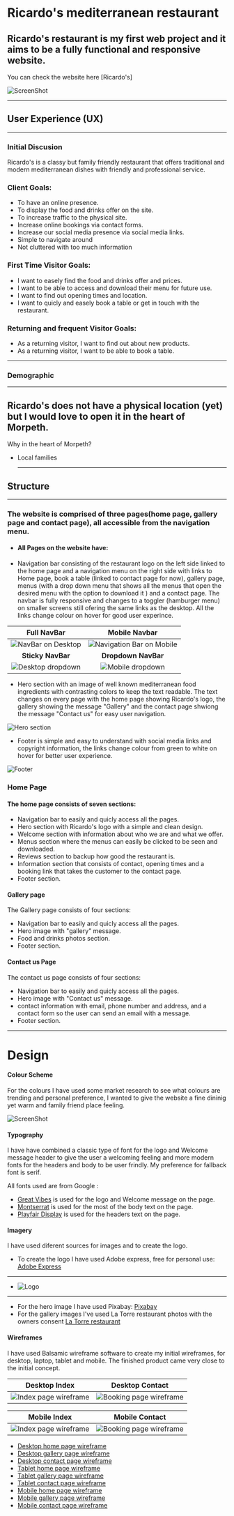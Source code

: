 
# Ricardo's mediterranean restaurant 
Ricardo's restaurant is my first web project and it aims to be a fully functional and responsive website. 
--
You can check the website here [Ricardo's]


![ScreenShot](./assets/readme-images/3-devices-black.png)

___

## User Experience (UX)
___

### Initial Discusion

Ricardo's is a classy but family friendly restaurant that offers traditional and modern mediterranean dishes with friendly and professional service.

 ### Client Goals: 

  * To have an online presence.
  * To display the food and drinks offer on the site.
  * To increase traffic to the physical site.
  * Increase online bookings via contact forms.
  * Increase our social media presence via social media links. 
  * Simple to navigate around
  * Not cluttered with too much information


### First Time Visitor Goals:
 
  * I want to easely find the food and drinks offer and prices.
  * I want to be able to access and download their menu for future use.
  * I want to find out opening times and location.
  * I want to quicly and easely book a table or get in touch with the restaurant.

### Returning and frequent Visitor Goals:

  * As a returning visitor, I want to find out about new products.
  * As a returning visitor, I want to be able to book a table.

___
### Demographic
___

Ricardo's does not have a physical location (yet) but I would love to open it in the heart of Morpeth.
--
Why in the heart of Morpeth?

* Local families
  ___

## Structure ##
  ___

 ### The website is comprised of three pages(home page, gallery page and contact page), all accessible from the navigation menu.

 - #### All Pages on the website have:
    
 * Navigation bar consisting of the restaurant logo on the left side linked to the home page and a navigation menu on the right side with links to Home page, book a table (linked to contact page for now), gallery page, menus (with a drop down menu that shows all the menus that open the desired menu with the    option to download it ) and a contact page.
 The navbar is fully responsive and changes to a toggler (hamburger menu) on smaller screens still ofering the same links as the desktop.
 All the links change colour on hover for good user experince.

  |                       **Full NavBar**                        |                           **Mobile Navbar**                           |
  | :----------------------------------------------------------: | :-------------------------------------------------------------------: |
  | ![NavBar on Desktop](/assets/readme-images/desk-navbar.png)  | ![Navigation Bar on Mobile](/assets/readme-images/mob-navbar.png)     |
  |                      **Sticky NavBar**                       |                          **Dropdown NavBar**                          |
  |  ![Desktop dropdown](/assets/readme-images/desk-dropdown.png)|    ![Mobile dropdown](/assets/readme-images/mob-dropdown.png)         |


 * Hero section with an image of well known mediterranean food ingredients with contrasting colors to keep the text readable.
 The text changes on every page with the home page showing Ricardo's logo, the gallery showing the message "Gallery" and the contact page shwiong the message "Contact us" for easy user navigation.

 ![Hero section](/assets/readme-images/hero-desk.png)
 * Footer is simple and easy to understand with social media links and copyright information, the links change colour from green to white on hover for better user experience.

 ![Footer](/assets/readme-images/desk-footer.png)

### Home Page

 #### The home page consists of seven sections:

 * Navigation bar to easily and quicly access all the pages.
 * Hero section with Ricardo's logo with a simple and clean design. 
 * Welcome section with information about who we are and what we offer.
 * Menus section where the menus can easily be clicked to be seen and downloaded.
 * Reviews section to backup how good the restaurant is.
 * Information section that consists of contact, opening times and a booking link that takes the customer to the contact page.
 * Footer section.

#### Gallery page

 The Gallery page consists of four sections:

 * Navigation bar to easily and quicly access all the pages.
 * Hero image with "gallery" message. 
 * Food and drinks photos section.
 * Footer section.

    
#### Contact us Page

 The contact us page consists of four  sections:

 * Navigation bar to easily and quicly access all the pages.
 * Hero image with "Contact us" message. 
 * contact information with email, phone number and address, and a contact form so the user can send an email with a message.
 * Footer section.

___

# Design

#### Colour Scheme

For the colours I have used some market research to see what colours are trending and personal preference, I wanted to give the website a fine dininig yet warm and family friend place feeling.

![ScreenShot](assets/readme-images/colour-pallete.png)

#### Typography

I have have combined a classic type of font for the logo and Welcome message header to give the user a welcoming feeling and more modern fonts for the headers and body to be user frindly.
My preference for fallback font is serif.

All fonts used are from Google :

* [Great Vibes](https://fonts.google.com/specimen/Great+Vibes?query=great+vibes) is used for the logo and Welcome message on the page.
* [Montserrat](https://fonts.google.com/specimen/Montserrat) is used for the most of the body text on the page.
* [Playfair Display](https://fonts.google.com/specimen/Playfair+Display?query=playfair) is used for the headers text on the page.


#### Imagery 
I have used diferent sources for images and to create the logo.
 * To create the logo I have used Adobe express, free for personal use:
 [Adobe Express](https://www.adobe.com/express/create/logo)
 ___
 * ![Logo](/assets/images/logo-no-background.png)
 ___
 * For the hero image I have used Pixabay:
 [Pixabay](https://pixabay.com)
 * For the gallery images I've used La Torre restaurant photos with the owners consent
 [La Torre restaurant](https://www.latorrerestaurant.com/)
 

#### Wireframes

I have used Balsamic wireframe software to create my initial wireframes, for desktop, laptop, tablet and mobile.
The finished product came very close to the initial concept.



| Desktop Index                                                                 | Desktop Contact                                                                   |
| --------------------------------------------------------------------- | ------------------------------------------------------------------------- |
| ![Index page wireframe](/assets/readme-images/desktop-home.png) | ![Booking page wireframe](/assets/readme-images/desk-contact.png) |

| Mobile Index                                                                 | Mobile Contact                                                                   |
| --------------------------------------------------------------------- | ------------------------------------------------------------------------- |
| ![Index page wireframe](/assets/readme-images/mob-home.png) | ![Booking page wireframe](/assets/readme-images/mob-cont.png) |


 * [Desktop home page wireframe](/assets/readme-images/desktop-home.png)
 * [Desktop gallery page wireframe](/assets/readme-images/desk-gallery.png)
 * [Desktop contact page wireframe](/assets/readme-images/desk-contact.png)
 * [Tablet home page wireframe](/assets/readme-images/tab-home.png)
 * [Tablet gallery page wireframe](/assets/readme-images/tab-gallery.png)
 * [Tablet contact page wireframe](/assets/readme-images/tab-contact.png)
 * [Mobile home page wireframe](/assets/readme-images/mob-home.png)
 * [Mobile gallery page wireframe](/assets/readme-images/mob-gallery.png)
 * [Mobile contact page wireframe](/assets/readme-images/mob-cont.png)

